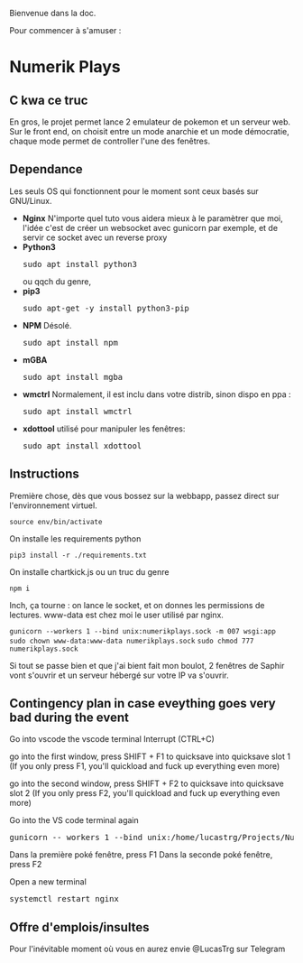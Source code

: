 Bienvenue dans la doc.

Pour commencer à s'amuser :
# Numerik Plays

## C kwa ce truc
En gros, le projet permet lance 2 emulateur de pokemon et un serveur web. Sur le front end, on choisit entre un mode anarchie et un mode démocratie, chaque mode permet de controller l'une des fenêtres.

## Dependance
Les seuls OS qui fonctionnent pour le moment sont ceux basés sur GNU/Linux. 
<ul>
<li>
    <b>Nginx</b> N'importe quel tuto vous aidera mieux à le paramètrer que moi, l'idée c'est de créer un websocket avec gunicorn par exemple, et de servir ce socket avec un reverse proxy
</li>

<li>
    <b>Python3</b> <pre>sudo apt install python3</pre> ou qqch du genre, 
</li>

<li>
    <b>pip3</b> <pre>sudo apt-get -y install python3-pip</pre>
</li>
<li>
    <b>NPM</b> Désolé. <pre>sudo apt install npm</pre> 
</li>
<li>
    <b>mGBA</b> <pre>sudo apt install mgba</pre> 
</li>

<li>
    <b>wmctrl</b> Normalement, il est inclu dans votre distrib, sinon dispo en ppa : <pre>sudo apt install wmctrl</pre>
</li>
<li>
    <b>xdottool</b> utilisé pour manipuler les fenêtres: <pre>sudo apt install xdottool</pre>
</li>

</ul>


## Instructions
Première chose, dès que vous bossez sur la webbapp, passez direct sur l'environnement virtuel.

```source env/bin/activate ```

On installe les requirements python

```pip3 install -r ./requirements.txt```

On installe chartkick.js ou un truc du genre

```npm i```

Inch, ça tourne : on lance le socket, et on donnes les permissions de lectures. www-data est chez moi le user utilisé par nginx. 

```gunicorn --workers 1 --bind unix:numerikplays.sock -m 007 wsgi:app```
```sudo chown www-data:www-data numerikplays.sock```
```sudo chmod 777 numerikplays.sock```

Si tout se passe bien et que j'ai bient fait mon boulot, 2 fenêtres de Saphir vont s'ouvrir et un serveur hébergé sur votre IP va s'ouvrir.

## Contingency plan in case eveything goes very bad during the event 

Go into vscode the vscode terminal
Interrupt (CTRL+C)

go into the first window, press SHIFT + F1 to quicksave into quicksave slot 1 (If you only press F1, you'll quickload and fuck up everything even more)

go into the second window, press SHIFT + F2 to quicksave into quicksave slot 2 (If you only press F2, you'll quickload and fuck up everything even more)

Go into the VS code terminal again
<pre>gunicorn -- workers 1 --bind unix:/home/lucastrg/Projects/NumerikPlaysFlask/numerikplays.sock -m 007 wsgi:app</pre>

Dans la première poké fenêtre, press F1
Dans la seconde poké fenêtre, press F2

 
Open a new terminal
<pre>systemctl restart nginx</pre>





## Offre d'emplois/insultes
Pour l'inévitable moment où vous en aurez envie @LucasTrg sur Telegram

